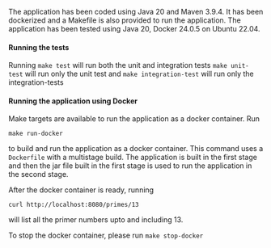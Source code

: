 The application has been coded using Java 20 and Maven 3.9.4. It has been dockerized and a Makefile is also provided to run the application. The application 
has been tested using Java 20, Docker 24.0.5 on Ubuntu 22.04.

#### Running the tests
Running `make test` will run both the unit and integration tests
`make unit-test` will run only the unit test and `make integration-test` will run only the integration-tests

#### Running the application using Docker
Make targets are available to run the application as a docker container. 
Run 

```
make run-docker
```
to build and run the application as a docker container. This command uses a `Dockerfile` with a multistage build. The application is built in the first stage
and then the jar file built in the first stage is used to run the application in the second stage. 

After the docker container is ready, running

```
curl http://localhost:8080/primes/13
```
will list all the primer numbers upto and including 13.

To stop the docker container, please run `make stop-docker`

